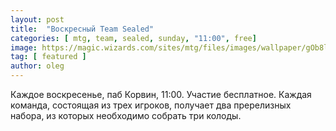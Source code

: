 ```yaml
---
layout: post
title:  "Воскресный Team Sealed"
categories: [ mtg, team, sealed, sunday, "11:00", free]
image: https://magic.wizards.com/sites/mtg/files/images/wallpaper/gOb8lvdMeM_HOU_1920x1080_Wallpaper.jpg
tag: [ featured ]
author: oleg
---
```

Каждое воскресенье, паб Корвин, 11:00. Участие бесплатное. 
Каждая команда, состоящая из трех игроков, получает два пререлизных набора, из которых необходимо собрать три колоды.


